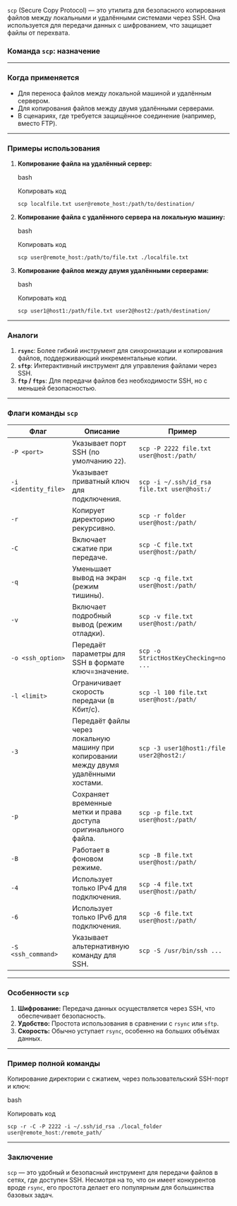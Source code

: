 `scp` (Secure Copy Protocol) — это утилита для безопасного копирования файлов между локальными и удалёнными системами через SSH. Она используется для передачи данных с шифрованием, что защищает файлы от перехвата.

### **Команда `scp`: назначение**


---

### **Когда применяется**

- Для переноса файлов между локальной машиной и удалённым сервером.
- Для копирования файлов между двумя удалёнными серверами.
- В сценариях, где требуется защищённое соединение (например, вместо FTP).

---

### **Примеры использования**

1. **Копирование файла на удалённый сервер:**
    
    bash
    
    Копировать код
    
    `scp localfile.txt user@remote_host:/path/to/destination/`
    
2. **Копирование файла с удалённого сервера на локальную машину:**
    
    bash
    
    Копировать код
    
    `scp user@remote_host:/path/to/file.txt ./localfile.txt`
    
3. **Копирование файлов между двумя удалёнными серверами:**
    
    bash
    
    Копировать код
    
    `scp user1@host1:/path/file.txt user2@host2:/path/destination/`
    

---

### **Аналоги**

1. **`rsync`**: Более гибкий инструмент для синхронизации и копирования файлов, поддерживающий инкрементальные копии.
2. **`sftp`**: Интерактивный инструмент для управления файлами через SSH.
3. **`ftp` / `ftps`**: Для передачи файлов без необходимости SSH, но с меньшей безопасностью.

---

### **Флаги команды `scp`**

|**Флаг**|**Описание**|**Пример**|
|---|---|---|
|`-P <port>`|Указывает порт SSH (по умолчанию `22`).|`scp -P 2222 file.txt user@host:/path/`|
|`-i <identity_file>`|Указывает приватный ключ для подключения.|`scp -i ~/.ssh/id_rsa file.txt user@host:/`|
|`-r`|Копирует директорию рекурсивно.|`scp -r folder user@host:/path/`|
|`-C`|Включает сжатие при передаче.|`scp -C file.txt user@host:/path/`|
|`-q`|Уменьшает вывод на экран (режим тишины).|`scp -q file.txt user@host:/path/`|
|`-v`|Включает подробный вывод (режим отладки).|`scp -v file.txt user@host:/path/`|
|`-o <ssh_option>`|Передаёт параметры для SSH в формате ключ=значение.|`scp -o StrictHostKeyChecking=no ...`|
|`-l <limit>`|Ограничивает скорость передачи (в Кбит/с).|`scp -l 100 file.txt user@host:/path/`|
|`-3`|Передаёт файлы через локальную машину при копировании между двумя удалёнными хостами.|`scp -3 user1@host1:/file user2@host2:/`|
|`-p`|Сохраняет временные метки и права доступа оригинального файла.|`scp -p file.txt user@host:/path/`|
|`-B`|Работает в фоновом режиме.|`scp -B file.txt user@host:/path/`|
|`-4`|Использует только IPv4 для подключения.|`scp -4 file.txt user@host:/path/`|
|`-6`|Использует только IPv6 для подключения.|`scp -6 file.txt user@host:/path/`|
|`-S <ssh_command>`|Указывает альтернативную команду для SSH.|`scp -S /usr/bin/ssh ...`|

---

### **Особенности `scp`**

1. **Шифрование:** Передача данных осуществляется через SSH, что обеспечивает безопасность.
2. **Удобство:** Простота использования в сравнении с `rsync` или `sftp`.
3. **Скорость:** Обычно уступает `rsync`, особенно на больших объёмах данных.

---

### **Пример полной команды**

Копирование директории с сжатием, через пользовательский SSH-порт и ключ:

bash

Копировать код

`scp -r -C -P 2222 -i ~/.ssh/id_rsa ./local_folder user@remote_host:/remote_path/`

---

### **Заключение**

`scp` — это удобный и безопасный инструмент для передачи файлов в сетях, где доступен SSH. Несмотря на то, что он имеет конкурентов вроде `rsync`, его простота делает его популярным для большинства базовых задач.



